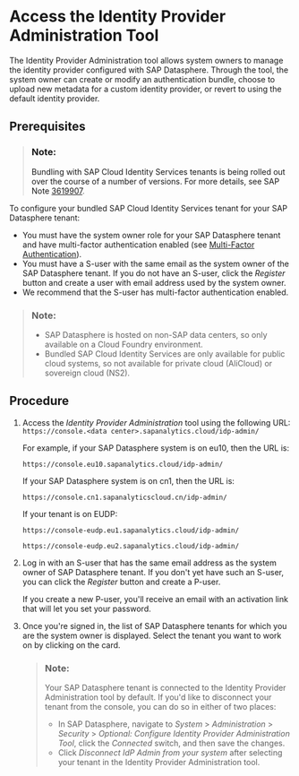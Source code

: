 <!-- loiodf15ed86297f436b89135e4132e665c7 -->

# Access the Identity Provider Administration Tool

The Identity Provider Administration tool allows system owners to manage the identity provider configured with SAP Datasphere. Through the tool, the system owner can create or modify an authentication bundle, choose to upload new metadata for a custom identity provider, or revert to using the default identity provider.



<a name="loiodf15ed86297f436b89135e4132e665c7__prereq_jbj_4mm_hkb"/>

## Prerequisites

> ### Note:  
> Bundling with SAP Cloud Identity Services tenants is being rolled out over the course of a number of versions. For more details, see SAP Note [3619907](https://me.sap.com/notes/3619907).

To configure your bundled SAP Cloud Identity Services tenant for your SAP Datasphere tenant:

-   You must have the system owner role for your SAP Datasphere tenant and have multi-factor authentication enabled \(see [Multi-Factor Authentication](https://help.sap.com/docs/cloud-identity-services/cloud-identity-services/user-guide-multi-factor-authentication?version=Cloud)\).
-   You must have a S-user with the same email as the system owner of the SAP Datasphere tenant. If you do not have an S-user, click the *Register* button and create a user with email address used by the system owner.
-   We recommend that the S-user has multi-factor authentication enabled.

> ### Note:  
> -   SAP Datasphere is hosted on non-SAP data centers, so only available on a Cloud Foundry environment.
> -   Bundled SAP Cloud Identity Services are only available for public cloud systems, so not available for private cloud \(AliCloud\) or sovereign cloud \(NS2\).



## Procedure

1.  Access the *Identity Provider Administration* tool using the following URL: `https://console.<data center>.sapanalytics.cloud/idp-admin/`

    For example, if your SAP Datasphere system is on eu10, then the URL is:

    `https://console.eu10.sapanalytics.cloud/idp-admin/`

    If your SAP Datasphere system is on cn1, then the URL is:

    `https://console.cn1.sapanalyticscloud.cn/idp-admin/`

    If your tenant is on EUDP:

    `https://console-eudp.eu1.sapanalytics.cloud/idp-admin/`

    `https://console-eudp.eu2.sapanalytics.cloud/idp-admin/`

2.  Log in with an S-user that has the same email address as the system owner of SAP Datasphere tenant. If you don't yet have such an S-user, you can click the *Register* button and create a P-user.

    If you create a new P-user, you'll receive an email with an activation link that will let you set your password.

3.  Once you're signed in, the list of SAP Datasphere tenants for which you are the system owner is displayed. Select the tenant you want to work on by clicking on the card.

    > ### Note:  
    > Your SAP Datasphere tenant is connected to the Identity Provider Administration tool by default. If you'd like to disconnect your tenant from the console, you can do so in either of two places:
    > 
    > -   In SAP Datasphere, navigate to *System* \> *Administration* \> *Security* \> *Optional: Configure Identity Provider Administration Tool*, click the *Connected* switch, and then save the changes.
    > -   Click *Disconnect IdP Admin from your system* after selecting your tenant in the Identity Provider Administration tool.


